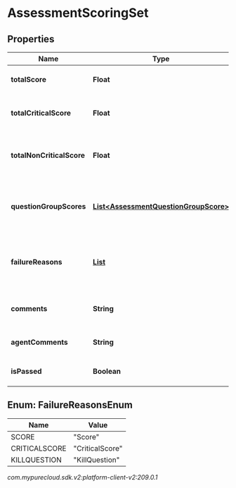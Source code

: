 # AssessmentScoringSet


## Properties

| Name | Type | Description | Notes |
| ------------ | ------------- | ------------- | ------------- |
| **totalScore** | **Float** | The total score of the answers |  [optional] |
| **totalCriticalScore** | **Float** | The total score for the critical questions |  [optional] |
| **totalNonCriticalScore** | **Float** | The total score for the non-critical questions |  [optional] |
| **questionGroupScores** | [**List&lt;AssessmentQuestionGroupScore&gt;**](AssessmentQuestionGroupScore) | The individual scores for each question group |  |
| **failureReasons** | [**List<FailureReasonsEnum>**](#Enum--FailureReasonsEnum) | If the assessment was not passed, the reasons for failure. |  [optional] |
| **comments** | **String** | Comments provided for these answers. |  [optional] |
| **agentComments** | **String** | Comments provided by agent. |  [optional] |
| **isPassed** | **Boolean** | True if the assessment was passed |  [optional] |


## Enum: FailureReasonsEnum

| Name | Value |
| ---- | ----- |
| SCORE | &quot;Score&quot; |
| CRITICALSCORE | &quot;CriticalScore&quot; |
| KILLQUESTION | &quot;KillQuestion&quot; |




_com.mypurecloud.sdk.v2:platform-client-v2:209.0.1_
